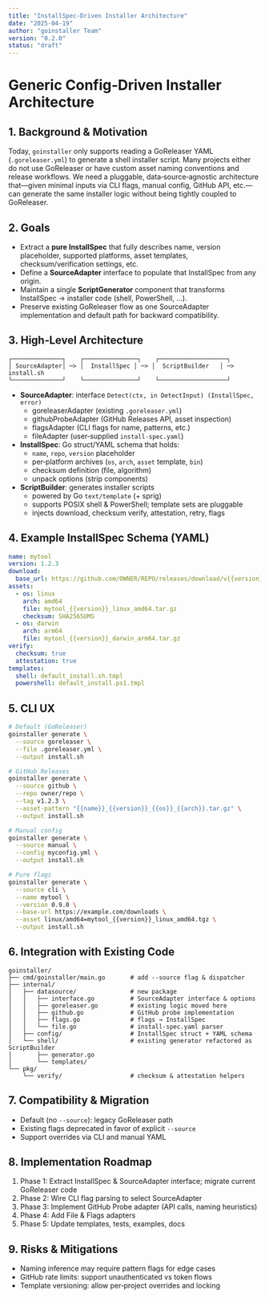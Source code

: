 ```yaml
---
title: "InstallSpec‑Driven Installer Architecture"
date: "2025-04-19"
author: "goinstaller Team"
version: "0.2.0"
status: "draft"
---
```


# Generic Config‑Driven Installer Architecture

## 1. Background & Motivation
Today, `goinstaller` only supports reading a GoReleaser YAML (`.goreleaser.yml`) to generate a shell installer script.
Many projects either do not use GoReleaser or have custom asset naming conventions and release workflows.
We need a pluggable, data‑source‑agnostic architecture that—given minimal inputs via CLI flags, manual config, GitHub API, etc.—can generate the same installer logic without being tightly coupled to GoReleaser.

## 2. Goals
- Extract a **pure InstallSpec** that fully describes name, version placeholder, supported platforms, asset templates, checksum/verification settings, etc.
- Define a **SourceAdapter** interface to populate that InstallSpec from any origin.
- Maintain a single **ScriptGenerator** component that transforms InstallSpec → installer code (shell, PowerShell, …).
- Preserve existing GoReleaser flow as one SourceAdapter implementation and default path for backward compatibility.

## 3. High‑Level Architecture

```text
┌──────────────┐    ┌───────────────┐    ┌───────────────────┐
│ SourceAdapter│ ─> │  InstallSpec │ ─> │  ScriptBuilder   │ ─> install.sh
└──────────────┘    └───────────────┘    └───────────────────┘
```

- **SourceAdapter**: interface `Detect(ctx, in DetectInput) (InstallSpec, error)`
  - goreleaserAdapter (existing `.goreleaser.yml`)
  - githubProbeAdapter (GitHub Releases API, asset inspection)
  - flagsAdapter (CLI flags for name, patterns, etc.)
  - fileAdapter (user‑supplied `install-spec.yaml`)
- **InstallSpec**: Go struct/YAML schema that holds:
  - `name`, `repo`, `version` placeholder
  - per‑platform archives (`os`, `arch`, `asset` template, `bin`)
  - checksum definition (file, algorithm)
  - unpack options (strip components)
- **ScriptBuilder**: generates installer scripts
  - powered by Go `text/template` (+ sprig)
  - supports POSIX shell & PowerShell; template sets are pluggable
  - injects download, checksum verify, attestation, retry, flags

## 4. Example InstallSpec Schema (YAML)
```yaml
name: mytool
version: 1.2.3
download:
  base_url: https://github.com/OWNER/REPO/releases/download/v{{version}}
assets:
  - os: linux
    arch: amd64
    file: mytool_{{version}}_linux_amd64.tar.gz
    checksum: SHA256SUMS
  - os: darwin
    arch: arm64
    file: mytool_{{version}}_darwin_arm64.tar.gz
verify:
  checksum: true
  attestation: true
templates:
  shell: default_install.sh.tmpl
  powershell: default_install.ps1.tmpl
```

## 5. CLI UX
```bash
# Default (GoReleaser)
goinstaller generate \
  --source goreleaser \
  --file .goreleaser.yml \
  --output install.sh

# GitHub Releases
goinstaller generate \
  --source github \
  --repo owner/repo \
  --tag v1.2.3 \
  --asset-pattern "{{name}}_{{version}}_{{os}}_{{arch}}.tar.gz" \
  --output install.sh

# Manual config
goinstaller generate \
  --source manual \
  --config myconfig.yml \
  --output install.sh

# Pure flags
goinstaller generate \
  --source cli \
  --name mytool \
  --version 0.9.0 \
  --base-url https://example.com/downloads \
  --asset linux/amd64=mytool_{{version}}_linux_amd64.tgz \
  --output install.sh
```

## 6. Integration with Existing Code
```
goinstaller/
├── cmd/goinstaller/main.go       # add --source flag & dispatcher
├── internal/
│   ├── datasource/               # new package
│   │   ├── interface.go          # SourceAdapter interface & options
│   │   ├── goreleaser.go         # existing logic moved here
│   │   ├── github.go             # GitHub probe implementation
│   │   ├── flags.go              # flags → InstallSpec
│   │   └── file.go               # install-spec.yaml parser
│   ├── config/                   # InstallSpec struct + YAML schema
│   └── shell/                    # existing generator refactored as ScriptBuilder
│       ├── generator.go
│       └── templates/
└── pkg/
    └── verify/                   # checksum & attestation helpers
```

## 7. Compatibility & Migration
- Default (no `--source`): legacy GoReleaser path
- Existing flags deprecated in favor of explicit `--source`
- Support overrides via CLI and manual YAML

## 8. Implementation Roadmap
1. Phase 1: Extract InstallSpec & SourceAdapter interface; migrate current GoReleaser code
2. Phase 2: Wire CLI flag parsing to select SourceAdapter
3. Phase 3: Implement GitHub Probe adapter (API calls, naming heuristics)
4. Phase 4: Add File & Flags adapters
5. Phase 5: Update templates, tests, examples, docs

## 9. Risks & Mitigations
- Naming inference may require pattern flags for edge cases
- GitHub rate limits: support unauthenticated vs token flows
- Template versioning: allow per‑project overrides and locking